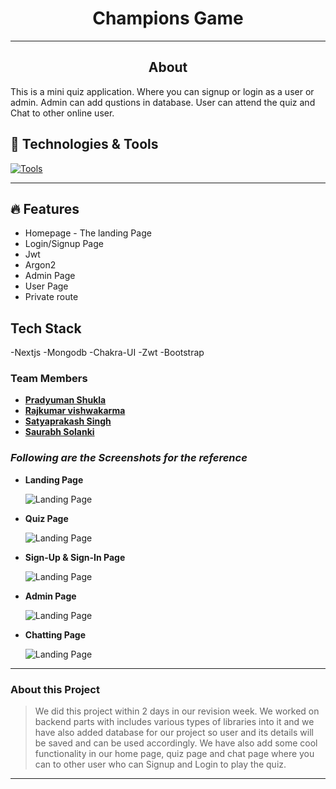 <h1 align="center">Champions Game</h1>
<hr/>
<h2 align="center">About</h2>
 
This is a mini quiz application. Where you can signup or login as a user or admin. Admin can add qustions in database. User can attend the quiz and Chat to other online user.



## 🔧 Technologies & Tools

[![Tools](https://skillicons.dev/icons?i=html,css,javascript,react,mongodb,express,nodejs,bootstrap,github,vercel&theme=dark)](https://skillicons.dev)

<hr />

## 🔥 Features

- Homepage - The landing Page
- Login/Signup Page 
- Jwt
- Argon2
- Admin Page
- User Page
- Private route



## Tech Stack

-Nextjs
-Mongodb
-Chakra-UI
-Zwt
-Bootstrap

### Team Members

- **[Pradyuman Shukla](https://www.linkedin.com/in/pradyuman-shukla/)**
- **[Rajkumar vishwakarma](https://github.com/rajkumar7859)**
- **[Satyaprakash Singh](https://www.linkedin.com/in/satyaprakash-singh-56a7b6149/)**
- **[Saurabh Solanki](https://github.com/saurabhsolanki)**


### _Following are the Screenshots for the reference_

- **Landing Page**

  ![Landing Page](https://i.postimg.cc/SRrX5KgP/Screenshot-926.png)

- **Quiz Page**

  ![Landing Page](https://i.postimg.cc/sDHxZqq5/Screenshot-927.png)

- **Sign-Up & Sign-In Page**

  ![Landing Page](https://i.postimg.cc/x808K293/Screenshot-928.png)

- **Admin Page**

  ![Landing Page](https://i.postimg.cc/SRNQnfGZ/Screenshot-930.png)

- **Chatting Page**

  ![Landing Page](https://i.postimg.cc/yYG6N93P/Screenshot-929.png)

---

### About this Project

> We did this project within 2 days in our revision week. We worked on backend parts with includes various types of libraries into it and we have also added database for our project so user and its details will be saved and can be used accordingly. We have also add some cool functionality in our home page, quiz page and chat page where you can to other user who can Signup and Login to play the quiz.

---
